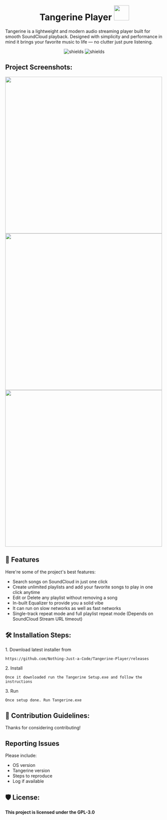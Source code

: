 <h1 align="center" id="title">Tangerine Player <img src="https://iili.io/FY34bV9.png" width="48" height="48"></img></h1>

<p id="description">Tangerine is a lightweight and modern audio streaming player built for smooth SoundCloud playback. Designed with simplicity and performance in mind it brings your favorite music to life — no clutter just pure listening.</p>

<p align="center"><img src="https://img.shields.io/endpoint?url=https://raw.githubusercontent.com/Nothing-Just-a-Code/Tangerine-Player/main/.badges/downloads.json" alt="shields">  <img src="https://img.shields.io/github/v/release/Nothing-Just-a-Code/Tangerine-Player?display_name=release&amp;style=flat&amp;label=Latest%20Version" alt="shields"></p>

<h2>Project Screenshots:</h2>
<img src="https://github.com/user-attachments/assets/7aad3ab2-134a-40d3-b46b-92d57b478097" width="500"/>
<img src="https://github.com/user-attachments/assets/f68d38a6-84c2-4d6f-86ac-036291ca5b91" width="500"/>
<img src="https://github.com/user-attachments/assets/79d92eec-dfbd-42df-ac76-78f3ff17b63d" width="500"/>



  
  
<h2>🧐 Features</h2>

Here're some of the project's best features:

*   Search songs on SoundCloud in just one click
*   Create unlimited playlists and add your favorite songs to play in one click anytime
*   Edit or Delete any playlist without removing a song
*   In-built Equalizer to provide you a solid vibe
*   It can run on slow networks as well as fast networks
*   Single-track repeat mode and full playlist repeat mode (Depends on SoundCloud Stream URL timeout)

<h2>🛠️ Installation Steps:</h2>

<p>1. Download latest installer from</p>

```
https://github.com/Nothing-Just-a-Code/Tangerine-Player/releases
```

<p>2. Install</p>

```
Once it downloaded run the Tangerine Setup.exe and follow the instructions
```

<p>3. Run</p>

```
Once setup done. Run Tangerine.exe
```

<h2>🍰 Contribution Guidelines:</h2>

Thanks for considering contributing!
## Reporting Issues 
Please include: 
- OS version
- Tangerine version
- Steps to reproduce
- Log if available

<h2>🛡️ License:</h2>

<b>This project is licensed under the GPL-3.0</b>
